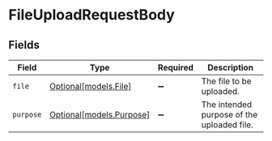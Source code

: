 # FileUploadRequestBody


## Fields

| Field                                            | Type                                             | Required                                         | Description                                      |
| ------------------------------------------------ | ------------------------------------------------ | ------------------------------------------------ | ------------------------------------------------ |
| `file`                                           | [Optional[models.File]](../models/file.md)       | :heavy_minus_sign:                               | The file to be uploaded.                         |
| `purpose`                                        | [Optional[models.Purpose]](../models/purpose.md) | :heavy_minus_sign:                               | The intended purpose of the uploaded file.       |